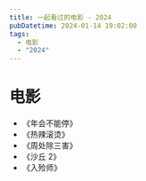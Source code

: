 ```yaml
---
title: 一起看过的电影 - 2024
pubDatetime: 2024-01-14 19:02:00
tags:
  - 电影
  - "2024"
---
```


# 电影

- 《年会不能停》
- 《热辣滚烫》
- 《周处除三害》
- 《沙丘 2》
- 《入殓师》
